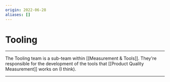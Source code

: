```yaml
---
origin: 2022-06-28
aliases: []
---
```

# Tooling
---
The Tooling team is a sub-team within [[Measurement & Tools]]. They're responsible for the development of the tools that [[Product Quality Measurement]] works on (I think).

---
